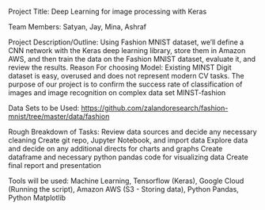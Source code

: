 Project Title:
Deep Learning for image processing with Keras

Team Members:
Satyan, Jay, Mina, Ashraf

Project Description/Outline:
Using Fashion MNIST dataset, we’ll define a CNN network with the Keras deep learning library, store them in Amazon AWS, and then train the data on the Fashion MNIST dataset, evaluate it, and review the results.
Reason For choosing Model:
Existing MINST Digit dataset is easy, overused and does not represent modern CV tasks. The purpose of our project is to confirm the success rate of classification of images and image recognition on complex data set MINST-fashion

Data Sets to be Used:
https://github.com/zalandoresearch/fashion-mnist/tree/master/data/fashion

Rough Breakdown of Tasks:
Review data sources and decide any necessary cleaning
Create git repo, Jupyter Notebook, and import data
Explore data and decide on any additional directs for charts and graphs
Create dataframe and necessary python pandas code for visualizing data
Create final report and presentation

Tools will be used:
Machine Learning, Tensorflow (Keras), Google Cloud (Running the script), Amazon AWS (S3 - Storing data), Python Pandas, Python Matplotlib




